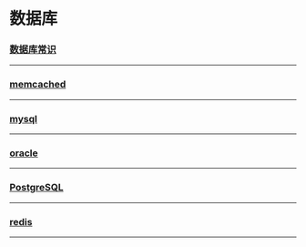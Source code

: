 数据库
======

### [数据库常识](common/index)

---

### [memcached](memcached/index)

---

### [mysql](mysql/index)

---

### [oracle](oracle/index)

---

### [PostgreSQL](postgresql/index)

---

### [redis](redis/index)

---
